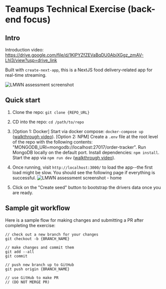 # Teamups Technical Exercise (back-end focus)

## Intro

Introduction video: https://drive.google.com/file/d/1KlPYZfZEVaBqDU0AbiXGgz_zmAV-Lhl3/view?usp=drive_link

Built with `create-next-app`, this is a NextJS food delivery-related app for real-time streaming.

![LMWN assessment screenshot](https://teamupsgeneral.blob.core.windows.net/teamupspublic/sr-backend-assessment/LMWN%20assessment%20screenshot%20-%20order%20tracker.png)

## Quick start

1. Clone the repo: `git clone {REPO_URL}`

2. CD into the repo: `cd /path/to/repo`

3. [Option 1: Docker] Start via docker compose: `docker-compose up` ([walkthrough video](https://drive.google.com/file/d/1KxLL6f6pW1WPBKgm6TxHHyO4Io1OAkXd/view?usp=drive_link)). [Option 2: NPM] Create a `.env` file at the root level of the repo with the following contents: "MONGODB_URI=mongodb://localhost:27017/order-tracker". Run MongoDB locally on the default port. Install dependencies: `npm install`. Start the app via `npm run dev` ([walkthrough video](https://drive.google.com/file/d/1IKbLUl06zIXee_g8XQOx15vj4tRc9F7e/view?usp=drive_link)).

4. Once running, visit `http://localhost:3000/` to load the app--the first load might be slow. You should see the following page if everything is successful.
![LMWN assessment screenshot - home](https://teamupsgeneral.blob.core.windows.net/teamupspublic/sr-backend-assessment/LMWN%20assessment%20screenshot%20-%20home.png)

5. Click on the "Create seed" button to bootstrap the drivers data once you are ready.

## Sample git workflow

Here is a sample flow for making changes and submitting a PR after completing the exercise:

```
// check out a new branch for your changes
git checkout -b {BRANCH_NAME}

// make changes and commit them
git add --all
git commit

// push new branch up to GitHub
git push origin {BRANCH_NAME}

// use GitHub to make PR
// (DO NOT MERGE PR)
```